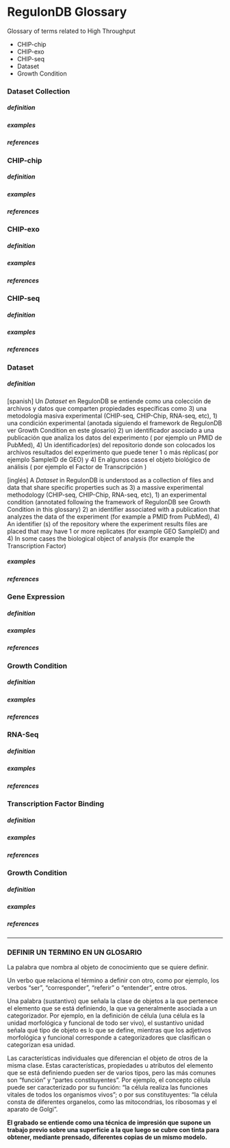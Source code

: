 # RegulonDB Glossary

Glossary of terms related to High Throughput

- CHIP-chip
- CHIP-exo
- CHIP-seq
- Dataset
- Growth Condition


### Dataset Collection

##### definition


##### examples

##### references




### CHIP-chip

##### definition

##### examples

##### references




### CHIP-exo

##### definition

##### examples

##### references




### CHIP-seq

##### definition

##### examples

##### references




### Dataset

##### definition
[spanish] Un _Dataset_ en RegulonDB se entiende como una colección de archivos y datos que comparten propiedades específicas como 3) una metodología masiva experimental (CHIP-seq, CHIP-Chip, RNA-seq, etc),  1) una condición experimental (anotada siguiendo el framework de RegulonDB ver Growth Condition en este glosario) 2) un identificador asociado a una publicación que analiza los datos del experimento ( por ejemplo un PMID de PubMed), 4) Un identificador(es) del repositorio donde son colocados los archivos resultados del experimento que puede tener 1 o más réplicas( por ejemplo SampleID de GEO) y 4) En algunos casos el objeto biológico  de análisis ( por ejemplo el Factor de Transcripción )

[inglés] A _Dataset_ in RegulonDB is understood as a collection of files and data that share specific properties such as 3) a massive experimental methodology (CHIP-seq, CHIP-Chip, RNA-seq, etc), 1) an experimental condition (annotated following the framework of RegulonDB see Growth Condition in this glossary) 2) an identifier associated with a publication that analyzes the data of the experiment (for example a PMID from PubMed), 4) An identifier (s) of the repository where the experiment results files are placed that may have 1 or more replicates (for example GEO SampleID) and 4) In some cases the biological object of analysis (for example the Transcription Factor)

##### examples

##### references



### Gene Expression

##### definition

##### examples

##### references



### Growth Condition

##### definition

##### examples

##### references



### RNA-Seq

##### definition

##### examples

##### references


### Transcription Factor Binding

##### definition

##### examples

##### references




### Growth Condition

##### definition

##### examples

##### references

------------------


### DEFINIR UN TERMINO EN UN GLOSARIO


La palabra que nombra al objeto de conocimiento que se quiere definir.  
 
 
Un verbo  que  relaciona  el  término  a  definir  con  otro,  como por 
ejemplo, los verbos “ser”, “corresponder”, “referir” o “entender”, entre 
otros.  
 
Una palabra (sustantivo) que señala la clase de objetos a la que pertenece 
el elemento que se está definiendo, la que va generalmente asociada a un 
categorizador.  Por  ejemplo,  en  la  definición  de  célula  (una célula es la 
unidad morfológica y funcional de todo ser vivo),  el  sustantivo  unidad  señala 
qué  tipo  de  objeto  es  lo  que  se  define,  mientras  que  los  adjetivos 
morfológica  y  funcional  corresponde  a  categorizadores  que  clasifican  o 
categorizan esa unidad. 
 
Las características  individuales que diferencian el objeto de otros de la 
misma  clase.  Estas  características,  propiedades  u  atributos  del  elemento 
que se está definiendo pueden ser de varios tipos, pero las más comunes 
son  “función”  y  “partes  constituyentes”.  Por  ejemplo,  el  concepto  célula 
puede  ser  caracterizado  por  su  función:  “la  célula  realiza  las  funciones 
vitales  de  todos  los  organismos  vivos”;  o  por  sus  constituyentes:  “la  célula 
consta  de  diferentes  organelos,  como  las  mitocondrias,  los  ribosomas  y  el 
aparato de Golgi”.

**El grabado se  entiende  como  una técnica  de  impresión  que supone  un  trabajo 
previo  sobre  una  superficie  a  la  que  luego  se  cubre  con  tinta  para  obtener, 
mediante prensado, diferentes copias de un mismo modelo.**




